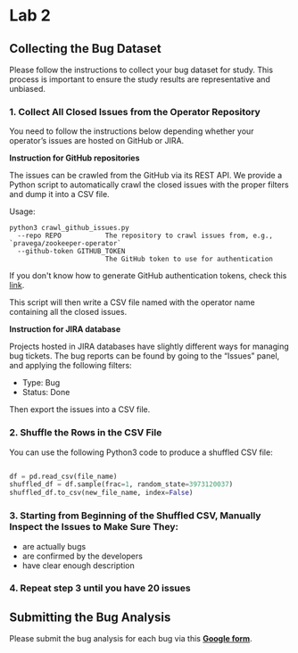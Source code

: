 # Lab 2

## Collecting the Bug Dataset
Please follow the instructions to collect your bug dataset for study.
This process is important to ensure the study results are representative and unbiased.

### 1. Collect All Closed Issues from the Operator Repository

You need to follow the instructions below depending whether your operator’s issues are hosted on GitHub or JIRA.

**Instruction for GitHub repositories**

The issues can be crawled from the GitHub via its REST API. 
We provide a Python script to automatically crawl the closed issues with the proper filters and dump it into a CSV file.

Usage:
```
python3 crawl_github_issues.py
  --repo REPO           The repository to crawl issues from, e.g., `pravega/zookeeper-operator`
  --github-token GITHUB_TOKEN
                        The GitHub token to use for authentication
```

If you don't know how to generate GitHub authentication tokens, check this [link](https://docs.github.com/en/authentication/keeping-your-account-and-data-secure/managing-your-personal-access-tokens#creating-a-personal-access-token-classic).

This script will then write a CSV file named with the operator name containing all the closed issues.

**Instruction for JIRA database**

Projects hosted in JIRA databases have slightly different ways for managing bug tickets. The bug reports can be found by going to the “Issues” panel, and applying the following filters:

- Type: Bug
- Status: Done

Then export the issues into a CSV file.

### 2. Shuffle the Rows in the CSV File

You can use the following Python3 code to produce a shuffled CSV file:
```python

df = pd.read_csv(file_name) 
shuffled_df = df.sample(frac=1, random_state=3973120037)
shuffled_df.to_csv(new_file_name, index=False)
```

### 3. Starting from Beginning of the Shuffled CSV, Manually Inspect the Issues to Make Sure They:

- are actually bugs
- are confirmed by the developers
- have clear enough description

### 4. Repeat step 3 until you have 20 issues


## Submitting the Bug Analysis

Please submit the bug analysis for each bug via this [**Google form**](https://forms.gle/FkFkL7H56jQy8QeN7).
